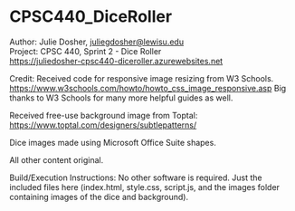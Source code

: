 # CPSC440_DiceRoller

Author: Julie Dosher, juliegdosher@lewisu.edu  
Project: CPSC 440, Sprint 2 - Dice Roller  
https://juliedosher-cpsc440-diceroller.azurewebsites.net  


Credit:
Received code for responsive image resizing from W3 Schools.
https://www.w3schools.com/howto/howto_css_image_responsive.asp
Big thanks to W3 Schools for many more helpful guides as well. 

Received free-use background image from Toptal:
https://www.toptal.com/designers/subtlepatterns/

Dice images made using Microsoft Office Suite shapes.

All other content original.
         
         
Build/Execution Instructions: No other software is required. Just the included files here (index.html, style.css, script.js, and the images folder containing images of the dice and background).
